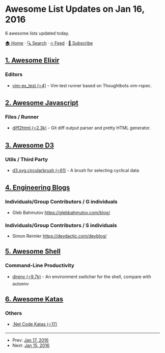 # Awesome List Updates on Jan 16, 2016

6 awesome lists updated today.

[🏠 Home](/README.md) · [🔍 Search](https://www.trackawesomelist.com/search/) · [🔥 Feed](https://www.trackawesomelist.com/rss.xml) · [📮 Subscribe](https://trackawesomelist.us17.list-manage.com/subscribe?u=d2f0117aa829c83a63ec63c2f&id=36a103854c)



## [1. Awesome Elixir](/content/h4cc/awesome-elixir/README.md)

### Editors

*   [vim-ex\_test (⭐4)](https://github.com/moofish32/vim-ex_test) - Vim test runner based on Thoughtbots vim-rspec.

## [2. Awesome Javascript](/content/sorrycc/awesome-javascript/README.md)

### Files / Runner

*   [diff2html (⭐2.3k)](https://github.com/rtfpessoa/diff2html) - Git diff output parser and pretty HTML generator.

## [3. Awesome D3](/content/wbkd/awesome-d3/README.md)

### Utils / Third Party

*   [d3.svg.circularbrush (⭐61)](https://github.com/emeeks/d3.svg.circularbrush) - A brush for selecting cyclical data

## [4. Engineering Blogs](/content/kilimchoi/engineering-blogs/README.md)

### Individuals/Group Contributors / G individuals

*   Gleb Bahmutov <https://glebbahmutov.com/blog/>

### Individuals/Group Contributors / S individuals

*   Simon Reimler <https://devdactic.com/devblog/>

## [5. Awesome Shell](/content/alebcay/awesome-shell/README.md)

### Command-Line Productivity

*   [direnv (⭐9.7k)](https://github.com/direnv/direnv) - An environment switcher for the shell, compare with autoenv

## [6. Awesome Katas](/content/gamontal/awesome-katas/README.md)

### Others

*   [.Net Code Katas (⭐17)](https://github.com/AlanBarber/CodeKatas)

---

- Prev: [Jan 17, 2016](/content/2016/01/17/README.md)
- Next: [Jan 15, 2016](/content/2016/01/15/README.md)